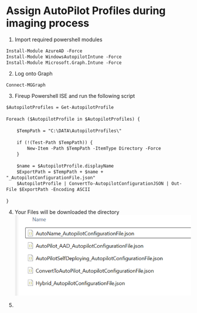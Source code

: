 # Assign AutoPilot Profiles during imaging process

1. Import required powershell modules
```
Install-Module AzureAD -Force
Install-Module WindowsAutopilotIntune -Force
Install-Module Microsoft.Graph.Intune -Force 
```
2. Log onto Graph
```
Connect-MGGraph
```
3. Fireup Powershell ISE and run the following script
```
$AutopilotProfiles = Get-AutopilotProfile

Foreach ($AutopilotProfile in $AutopilotProfiles) {

    $TempPath = "C:\DATA\AutopilotProfiles\"

    if (!(Test-Path $TempPath)) {
        New-Item -Path $TempPath -ItemType Directory -Force
    }

    $name = $AutopilotProfile.displayName
    $ExportPath = $TempPath + $name + "_AutopilotConfigurationFile.json"
    $AutopilotProfile | ConvertTo-AutopilotConfigurationJSON | Out-File $ExportPath -Encoding ASCII

}  
```
4. Your Files will be downloaded the directory
![alt text](Assets/1.png)

5. 